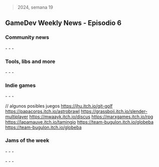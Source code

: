 > 2024, semana 19
## GameDev Weekly News - Episodio 6


### Community news
-[]()
-[]()
-[]()

### Tools, libs and more
-[]()
-[]()
-[]()


### Indie games
-[]()
-[]()
-[]()

// algunos posibles juegos
https://jhu.itch.io/git-golf
https://papacorps.itch.io/astrobrawl
https://grassboii.itch.io/slender-multiplayer
https://mwaayk.itch.io/discus
https://marxgames.itch.io/rpg
https://lapamauve.itch.io/tamingio
https://team-bugulon.itch.io/globeba
https://team-bugulon.itch.io/globeba

### Jams of the week
-[]()
-[]()
-[]()

-[]()
-[]()
-[]()
